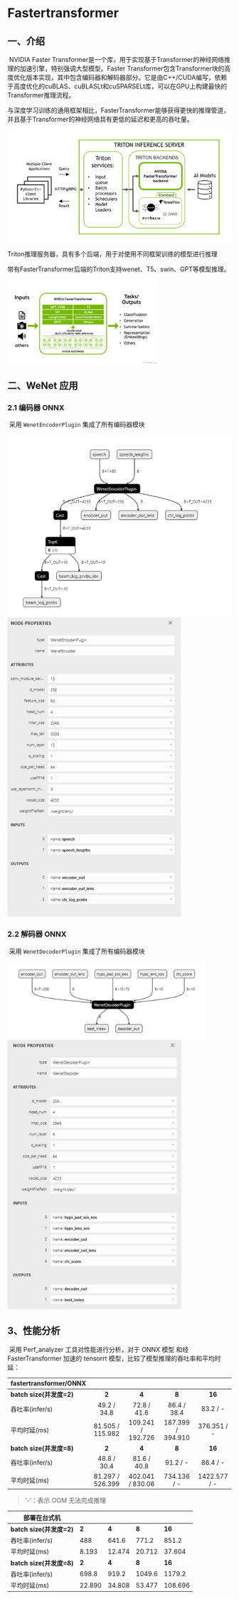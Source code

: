 # Fastertransformer

## 一、介绍

​	NVIDIA Faster Transformer是一个库，用于实现基于Transformer的神经网络推理的加速引擎，特别强调大型模型。Faster Transformer包含Transformer块的高度优化版本实现，其中包含编码器和解码器部分。它是由C++/CUDA编写，依赖于高度优化的cuBLAS、cuBLASLt和cuSPARSELt库，可以在GPU上构建最快的Transformer推理流程。

​	与深度学习训练的通用框架相比，FasterTransformer能够获得更快的推理管道，并且基于Transformer的神经网络具有更低的延迟和更高的吞吐量。

<img src="../figs.assets/image-20230216211152721.png" style="zoom:80%;" />

Triton推理服务器，具有多个后端，用于对使用不同框架训练的模型进行推理

​	带有FasterTransformer后端的Triton支持wenet、T5、swin、GPT等模型推理。

<img src="../figs.assets/b4f5ffc8770141538ca906ff29f19cbb.png" style="zoom: 33%;" />

## 二、WeNet 应用

### 2.1 编码器 ONNX

​	采用 `WenetEncoderPlugin` 集成了所有编码器模块

<img src="../figs.assets/image-20230216212346060.png" style="zoom: 80%;" />

<img src="../figs.assets/image-20230216212400383.png" style="zoom: 80%;" />

### 2.2 解码器 ONNX

​	采用 `WenetDecoderPlugin` 集成了所有编码器模块

<img src="../figs.assets/image-20230216212550501.png" style="zoom: 80%;" />

<img src="../figs.assets/image-20230216212607069.png" style="zoom: 80%;" />

## 3、性能分析

​	采用 Perf_analyzer 工具对性能进行分析，对于 ONNX 模型 和经 FasterTransformer 加速的 tensorrt 模型，比较了模型推理的吞吐率和平均时延：

| fastertransformer/ONNX   |                  |                   |                   |              |
| :----------------------- | :--------------: | :---------------: | :---------------: | :----------: |
| **batch size(并发度=2)** |      **2**       |       **4**       |       **8**       |    **16**    |
| 吞吐率(infer/s)          |   49.2 / 34.8    |    72.8 / 41.6    |    86.4 / 38.4    |   83.2 / -   |
| 平均时延(ms)             | 81.505 / 115.982 | 109.241 / 192.726 | 187.399 / 394.910 | 376.351 / -  |
| **batch size(并发度=8)** |      **2**       |       **4**       |       **8**       |    **16**    |
| 吞吐率(infer/s)          |   48.8 / 30.4    |    81.6 / 40.8    |     91.2 / -      |   86.4 / -   |
| 平均时延(ms)             | 81.297 / 526.399 | 402.041 / 830.06  |    734.136 / -    | 1422.577 / - |

> ‘-’：表示 OOM 无法完成推理





| 部署在台式机             |        |        |        |         |
| ------------------------ | ------ | ------ | ------ | ------- |
| **batch size(并发度=2)** | **2**  | **4**  | **8**  | **16**  |
| 吞吐率(infer/s)          | 488    | 641.6  | 771.2  | 851.2   |
| 平均时延(ms)             | 8.193  | 12.474 | 20.712 | 37.604  |
| **batch size(并发度=8)** | **2**  | **4**  | **8**  | **16**  |
| 吞吐率(infer/s)          | 698.8  | 919.2  | 1049.6 | 1179.2  |
| 平均时延(ms)             | 22.890 | 34.808 | 53.477 | 108.696 |

